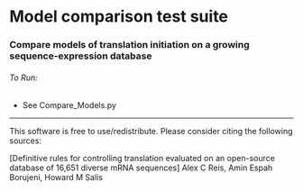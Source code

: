 # Model comparison test suite
### Compare models of translation initiation on a growing sequence-expression database

###### To Run:
- See Compare_Models.py

---
This software is free to use/redistribute.
Please consider citing the following sources:

[Definitive rules for controlling translation evaluated on an open-source database of 16,651 diverse mRNA sequences]
Alex C Reis, Amin Espah Borujeni, Howard M Salis
